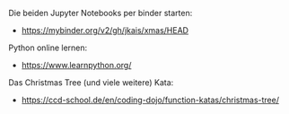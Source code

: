 Die beiden Jupyter Notebooks per binder starten:
* https://mybinder.org/v2/gh/jkais/xmas/HEAD

Python online lernen:
* https://www.learnpython.org/

Das Christmas Tree (und viele weitere) Kata:
* https://ccd-school.de/en/coding-dojo/function-katas/christmas-tree/
